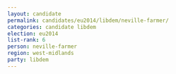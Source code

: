```yaml
---
layout: candidate
permalink: candidates/eu2014/libdem/neville-farmer/
categories: candidate libdem
election: eu2014
list-rank: 6
person: neville-farmer
region: west-midlands
party: libdem
---
```

